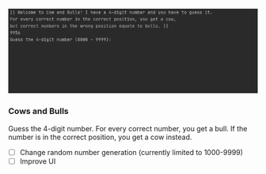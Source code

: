 ![](cowsandbulls.gif)

### Cows and Bulls
Guess the 4-digit number. 
For every correct number, you get a bull. 
If the number is in the correct position, you get a cow instead.

- [ ] Change random number generation (currently limited to 1000-9999)
- [ ] Improve UI
